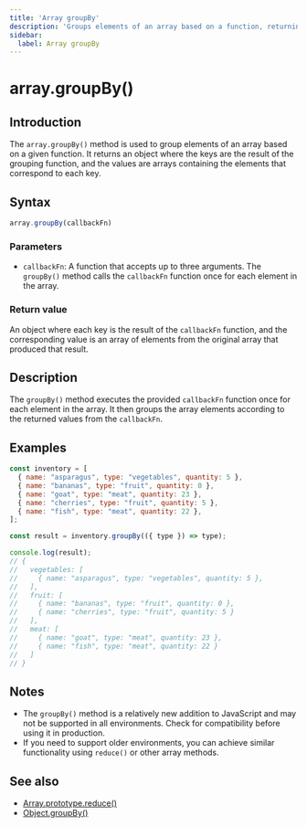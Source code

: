 ```yaml
---
title: 'Array groupBy'
description: 'Groups elements of an array based on a function, returning an object'
sidebar:
  label: Array groupBy
---
```


# array.groupBy()

## Introduction
The `array.groupBy()` method is used to group elements of an array based on a given function. It returns an object where the keys are the result of the grouping function, and the values are arrays containing the elements that correspond to each key.

## Syntax
```javascript
array.groupBy(callbackFn)
```

### Parameters
- `callbackFn`: A function that accepts up to three arguments. The `groupBy()` method calls the `callbackFn` function once for each element in the array.

### Return value
An object where each key is the result of the `callbackFn` function, and the corresponding value is an array of elements from the original array that produced that result.

## Description
The `groupBy()` method executes the provided `callbackFn` function once for each element in the array. It then groups the array elements according to the returned values from the `callbackFn`.

## Examples
```javascript
const inventory = [
  { name: "asparagus", type: "vegetables", quantity: 5 },
  { name: "bananas", type: "fruit", quantity: 0 },
  { name: "goat", type: "meat", quantity: 23 },
  { name: "cherries", type: "fruit", quantity: 5 },
  { name: "fish", type: "meat", quantity: 22 },
];

const result = inventory.groupBy(({ type }) => type);

console.log(result);
// {
//   vegetables: [
//     { name: "asparagus", type: "vegetables", quantity: 5 },
//   ],
//   fruit: [
//     { name: "bananas", type: "fruit", quantity: 0 },
//     { name: "cherries", type: "fruit", quantity: 5 }
//   ],
//   meat: [
//     { name: "goat", type: "meat", quantity: 23 },
//     { name: "fish", type: "meat", quantity: 22 }
//   ]
// }
```

## Notes
- The `groupBy()` method is a relatively new addition to JavaScript and may not be supported in all environments. Check for compatibility before using it in production.
- If you need to support older environments, you can achieve similar functionality using `reduce()` or other array methods.

## See also
- [Array.prototype.reduce()](https://developer.mozilla.org/en-US/docs/Web/JavaScript/Reference/Global_Objects/Array/reduce)
- [Object.groupBy()](https://developer.mozilla.org/en-US/docs/Web/JavaScript/Reference/Global_Objects/Object/groupBy)